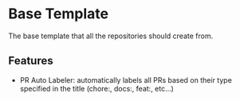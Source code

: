 # Base Template 
The base template that all the repositories should create from.

## Features
- PR Auto Labeler: automatically labels all PRs based on their type specified in the title (chore:, docs:, feat:, etc...)
